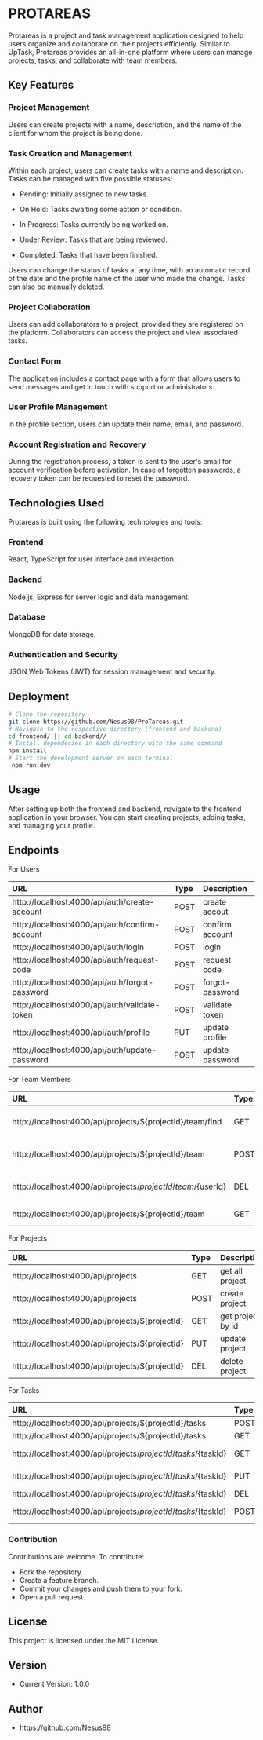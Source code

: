 
# PROTAREAS

Protareas is a project and task management application designed to help users organize and collaborate on their projects efficiently. Similar to UpTask, Protareas provides an all-in-one platform where users can manage projects, tasks, and collaborate with team members.

## Key Features
### Project Management
Users can create projects with a name, description, and the name of the client for whom the project is being done.

### Task Creation and Management
 Within each project, users can create tasks with a name and description. Tasks can be managed with five possible statuses:

- Pending: Initially assigned to new tasks.

- On Hold: Tasks awaiting some action or condition.

- In Progress: Tasks currently being worked on.

- Under Review: Tasks that are being reviewed.

- Completed: Tasks that have been finished.

Users can change the status of tasks at any time, with an automatic record of the date and the profile name of the user who made the change. Tasks can also be manually deleted.

### Project Collaboration
 Users can add collaborators to a project, provided they are registered on the platform. Collaborators can access the project and view associated tasks.

### Contact Form
 The application includes a contact page with a form that allows users to send messages and get in touch with support or administrators.

### User Profile Management
 In the profile section, users can update their name, email, and password.

### Account Registration and Recovery
 During the registration process, a token is sent to the user's email for account verification before activation. In case of forgotten passwords, a recovery token can be requested to reset the password.

## Technologies Used
Protareas is built using the following technologies and tools:

### Frontend
 React, TypeScript for user interface and interaction.
### Backend
 Node.js, Express for server logic and data management.
### Database
 MongoDB for data storage.
### Authentication and Security
 JSON Web Tokens (JWT) for session management and security.

## Deployment
```bash
# Clone the repository
git clone https://github.com/Nesus98/ProTareas.git
# Navigate to the respective directory (frontend and backend)
cd frontend/ || cd backend//
# Install dependecies in each directory with the same command
npm install
# Start the development server on each terminal
 npm run dev
```

## Usage
After setting up both the frontend and backend, navigate to the frontend application in your browser. You can start creating projects, adding tasks, and managing your profile.

## Endpoints




  For Users


| URL                                      | Type     | Description     |
| :--------                                      | :------- | :-------------- |
| http://localhost:4000/api/auth/create-account  | POST     | create accout   |
| http://localhost:4000/api/auth/confirm-account | POST     | confirm account |
| http://localhost:4000/api/auth/login           | POST     | login           |
| http://localhost:4000/api/auth/request-code    | POST     | request code    |
| http://localhost:4000/api/auth/forgot-password | POST     | forgot-password |
| http://localhost:4000/api/auth/validate-token  | POST     | validate token  |
| http://localhost:4000/api/auth/profile         | PUT      | update profile  |
| http://localhost:4000/api/auth/update-password | POST     | update password |


  For Team Members


| URL                                                  | Type     | Description     |
| :--------                                                  | :------- | :-------------- |
| http://localhost:4000/api/projects/${projectId}/team/find  | GET      | find members by email|
|http://localhost:4000/api/projects/${projectId}/team        | POST     | add member by id |
|http://localhost:4000/api/projects/${projectId}/team/${userId}| DEL    | delete member by id |
|http://localhost:4000/api/projects/${projectId}/team        | GET      | get project members |



  For Projects


| URL                                       | Type     | Description     |
| :--------                                       | :------- | :-------------- |
| http://localhost:4000/api/projects              | GET      | get all project |
| http://localhost:4000/api/projects              | POST     | create project  |
| http://localhost:4000/api/projects/${projectId} | GET      | get project by id|
| http://localhost:4000/api/projects/${projectId} | PUT      | update project   |
| http://localhost:4000/api/projects/${projectId} | DEL      | delete project   |



  For Tasks


| URL                                                       | Type| Description         |
| :--------                                                       | :---| :------------       |
| http://localhost:4000/api/projects/${projectId}/tasks           | POST| create task         |
| http://localhost:4000/api/projects/${projectId}/tasks           | GET | get taskt           |
| http://localhost:4000/api/projects/${projectId}/tasks/${taskId} | GET | get task by id      |
| http://localhost:4000/api/projects/${projectId}/tasks/${taskId} | PUT | update task by id   |
| http://localhost:4000/api/projects/${projectId}/tasks/${taskId} | DEL | delete task         |
| http://localhost:4000/api/projects/${projectId}/tasks/${taskId} | POST| update task status  |




### Contribution
Contributions are welcome. To contribute:

- Fork the repository.
- Create a feature branch.
- Commit your changes and push them to your fork.
- Open a pull request.

## License
This project is licensed under the MIT License.

## Version
- Current Version: 1.0.0

## Author
- https://github.com/Nesus98

